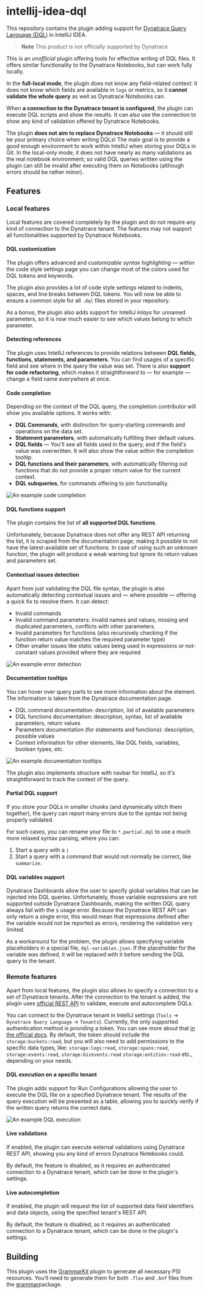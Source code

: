 # intellij-idea-dql

This repository contains the plugin adding support for
[Dynatrace Query Language (DQL)](https://docs.dynatrace.com/docs/discover-dynatrace/references/dynatrace-query-language)
in IntelliJ IDEA.


<!-- Plugin description -->
> **Note**
> This product is not officially supported by Dynatrace

This is an *unofficial* plugin offering tools for effective writing of DQL files. It offers similar functionality
to the Dynatrace Notebooks, but can work fully locally.

In the **full-local mode**, the plugin does not know any field-related context: it does not know which fields
are available in `logs` or metrics, so it **cannot validate the whole query** as well as Dynatrace Notebooks can.

When **a connection to the Dynatrace tenant is configured**, the plugin can execute DQL scripts and show the results.
It can also use the connection to show any kind of validation offered by Dynatrace Notebooks.

The plugin **does not aim to replace Dynatrace Notebooks** — it should still be your primary choice when writing DQLs!
The main goal is to provide a good enough environment to work within IntelliJ when storing your DQLs in Git.
In the local-only mode, it does not have nearly as many validations as the real notebook environment;
so valid DQL queries written using the plugin can still be invalid after executing them on Notebooks
(although errors should be rather minor).

## Features

### Local features

Local features are covered completely by the plugin and do not require any kind of connection to the Dynatrace tenant.
The features may not support all functionalities supported by Dynatrace Notebooks.

#### DQL customization

The plugin offers advanced and *customizable syntax highlighting* — within the code style settings page you can change
most of the colors used for DQL tokens and keywords.

The plugin also provides a lot of code style settings related to indents, spaces, and line breaks between DQL tokens.
You will now be able to ensure a common style for all `.dql` files stored in your repository.

As a bonus, the plugin also adds support for IntelliJ _inlays_ for unnamed parameters, so it is now much easier to
see which values belong to which parameter.

#### Detecting references

The plugin uses IntelliJ references to provide relations between **DQL fields, functions, statements,
and parameters**. You can find usages of a specific field and see where in the query the value was set.
There is also **support for code refactoring**, which makes it straightforward to — for example —
change a field name everywhere at once.

#### Code completion

Depending on the context of the DQL query, the completion contributor will show you available
options. It works with:

- **DQL Commands**, with distinction for query-starting commands and operations on the data set.
- **Statement parameters**, with automatically fulfilling their default values.
- **DQL fields** — You'll see all fields used in the query, and if the field's value was overwritten.
  It will also show the value within the completion tooltip.
- **DQL functions and their parameters**, with automatically filtering out functions that do not provide a proper
  return value for the current context.
- **DQL subqueries**, for commands offering to join functionality.

![An example code completion](https://plugins.jetbrains.com/files/28135/screenshot_03be2e47-d3d2-4685-b383-d5c3c134bcd6)

#### DQL functions support

The plugin contains the list of **all supported DQL functions**.

Unfortunately, because Dynatrace does not offer any REST API returning the list, it is scraped from the documentation
page, making it possible to not have the latest-available set of functions. In case of using such an unknown function,
the plugin will produce a weak warning but ignore its return values and parameters set.

#### Contextual issues detection

Apart from just validating the DQL file syntax, the plugin is also automatically detecting contextual
issues and — where possible — offering a quick fix to resolve them. It can detect:

- Invalid commands
- Invalid command parameters: invalid names and values, missing and duplicated parameters, conflicts with other
  parameters.
- Invalid parameters for functions (also recursively checking if the function return value matches the required
  parameter type)
- Other smaller issues like static values being used in expressions or not-constant values provided where they are
  required

![An example error detection](https://plugins.jetbrains.com/files/28135/screenshot_74491594-f2e7-4c1f-aa3d-f13f5ee2d147)

#### Documentation tooltips

You can hover over query parts to see more information about the element. The information is taken from the Dynatrace
documentation page.

- DQL command documentation: description, list of available parameters
- DQL functions documentation: description, syntax, list of available parameters, return values
- Parameters documentation (for statements and functions): description, possible values
- Context information for other elements, like DQL fields, variables, boolean types, etc.

![An example documentation tooltips](https://plugins.jetbrains.com/files/28135/screenshot_8826dab6-8014-4bb2-9ce4-2a2e836f1ac3)

The plugin also implements structure with navbar for IntelliJ, so it's straightforward to track the context of the
query.

#### Partial DQL support

If you store your DQLs in smaller chunks (and dynamically stitch them together), the query can report many errors due
to the syntax not being properly validated.

For such cases, you can rename your file to `*.partial.dql` to use a much more relaxed syntax parsing, where you can:

1. Start a query with a `|`
2. Start a query with a command that would not normally be correct, like `summarize`.

#### DQL variables support

Dynatrace Dashboards allow the user to specify global variables that can be injected into DQL queries.
Unfortunately, those variable expressions are not supported outside Dynatrace Dashboards, making the written DQL query
always fail with the `$` usage error. Because the Dynatrace REST API can only return a single error, this would mean
that expressions defined after the variable would not be reported as errors, rendering the validation very limited.

As a workaround for the problem, the plugin allows specifying variable placeholders in a special file,
`dql-variables.json`. If the placeholder for the variable was defined, it will be replaced with it before sending the
DQL query to the tenant.

### Remote features

Apart from local features, the plugin also allows to specify a connection to a set of Dynatrace tenants.
After the connection to the tenant is added, the plugin uses
[official REST API](https://developer.dynatrace.com/develop/sdks/client-query/) to validate, execute and autocomplete
DQLs.

You can connect to the Dynatrace tenant in IntelliJ settings (`Tools` -> `Dynatrace Query Language` -> `Tenants`).
Currently, the only supported authentication method is providing a token. You can see more about that
[in the official docs](https://docs.dynatrace.com/docs/discover-dynatrace/references/dynatrace-api/basics/dynatrace-api-authentication).
By default, the token should include the `storage:buckets:read`, but you will also need to add permissions to the
specific data types, like: `storage:logs:read`, `storage:spans:read`, `storage:events:read`, `storage:bizevents:read`
`storage:entities:read` etc., depending on your needs.

#### DQL execution on a specific tenant

The plugin adds support for Run Configurations allowing the user to execute the DQL file on a specified Dynatrace
tenant.
The results of the query execution will be presented as a table, allowing you to quickly verify if the written query
returns the correct data.

![An example DQL execution](https://plugins.jetbrains.com/files/28135/screenshot_34653d24-43cd-4c28-a917-6a1cd1dac0b5)

#### Live validations

If enabled, the plugin can execute external validations using Dynatrace REST API, showing you any kind of errors
Dynatrace Notebooks could.

By default, the feature is disabled, as it requires an authenticated connection to a Dynatrace tenant, which can be done
in the plugin's settings.

#### Live autocompletion

If enabled, the plugin will request the list of supported data field identifiers and data objects, using the specified
tenant's REST API.

By default, the feature is disabled, as it requires an authenticated connection to a Dynatrace tenant, which can be done
in the plugin's settings.

<!-- Plugin description end -->

## Building

This plugin uses the [GrammarKit](https://github.com/JetBrains/Grammar-Kit/tree/master) plugin to generate all
necessary PSI resources.
You'll need to generate them for both `.flex` and `.bnf` files from the [grammar](src/main/grammar)package.

